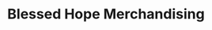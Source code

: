 ---
title: "Blessed Hope Merchandising"
url: /manila/blessed-hope-merchandising/
shop: Elektronik
---